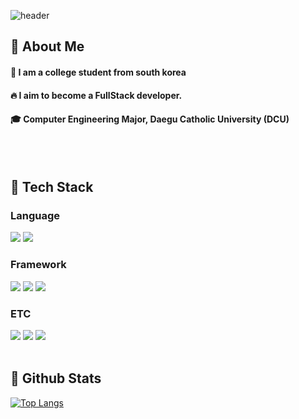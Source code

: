 <div>
  
  <!--Header-->
  ![header](https://capsule-render.vercel.app/api?type=rounded&color=gradient&height=300&section=header&text=Kyuchani%20Github%20%F0%9F%A4%97)
  
</div>

<div>
  <!--Body-->
  
  ## 👀 About Me
  #### :raising_hand: I am a college student from south korea<br/>
  #### :fire: I aim to become a FullStack developer.<br/>
  #### :mortar_board: Computer Engineering Major, Daegu Catholic University (DCU)
  <br/>
  <br/>
  
  ## 🧱 Tech Stack
  ### Language
  <!--Python-->
  <img src="https://img.shields.io/badge/Python-3776AB?style=flat-square&logo=Python&logoColor=white"/>
  <!--JavaScript-->
  <img src="https://img.shields.io/badge/JavaScript-F7DF1E?style=flat-square&logo=JavaScript&logoColor=white"/>
  
  <br/>
  
  ### Framework
  <!--Spring-->
  <img src="https://img.shields.io/badge/Spring-6DB33F?style=flat-square&logo=spring&logoColor=white"/>
  <!--Nodejs-->
  <img src="https://img.shields.io/badge/Node.js-5FA04E?style=flat-square&logo=Node.js&logoColor=white"/>
  <!--React-->
  <img src="https://img.shields.io/badge/React-61DAFB?style=flat-square&logo=React&logoColor=white&Color=white"/>
  <br/>
  
  ### ETC
  <!--MySQL-->
  <img src="https://img.shields.io/badge/MySQL-4479A1?style=flat-square&logo=MySQL&logoColor=white"/>
  <!--HTML5-->
  <img src="https://img.shields.io/badge/HTML5-E34F26?style=flat-square&logo=HTML5&logoColor=white"/>
  <!--CSS-->
  <img src="https://img.shields.io/badge/CSS3-1572B6?style=flat-square&logo=CSS3&logoColor=white"/>
  <br/>
  <br/>
  
  ## 🤔 Github Stats
  
  [![Top Langs](https://github-readme-stats.vercel.app/api/top-langs/?username=kyuchani)](https://github.com/anuraghazra/github-readme-stats)
  
</div>


